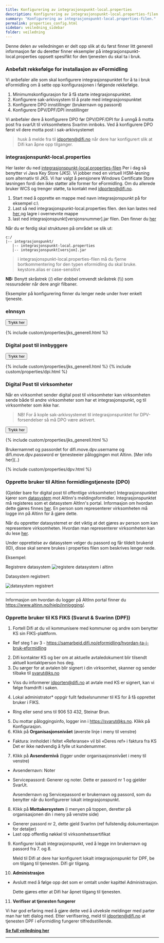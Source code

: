 ```yaml
---
title: Konfigurering av integrasjonspunkt-local.properties
description: Konfigurering av integrasjonspunkt-local.properties-filen.
summary: "Konfigurering av integrasjonspunkt-local.properties-filen."
permalink: properties_config.html
sidebar: veiledning_sidebar
folder: veiledning
---
```


Denne delen av veiledningen er delt opp slik at du først finner litt generell informasjon før du deretter finner eksempler på integrasjonspunkt-local.properties oppsett spesifikt for den tjenesten du skal ta i bruk. 

### Anbefalt rekkefølge for installasjon av eFormidling

Vi anbefaler alle som skal konfigurere integrasjonspunktet for å ta i bruk eFormidling om å sette opp konfigurasjonen i følgende rekkefølge.

1. Minimumskonfigurasjon for å få starte integrasjonspunktet. 
2. Konfigurere sak-arkivsystem til å prate med integrasjonspunktet
3. Konfigurere DPO innstillinger (brukernavn og passord) 
4. Konfigurere DPV/DPF/DPI innstillinger

Vi anbefaler dere å konfigurere DPO før DPV/DPF/DPI for å unngå å motta post fra svarUt til virksomhetens SvarInn innboks. Ved å konfigurere DPO først vil dere motta post i sak-arkivsystemet

> husk å melde fra til <a href="mailto:idporten@difi.no">idporten@difi.no</a> når dere har konfigurert slik at Difi kan åpne opp tilganger.


### integrasjonspunkt-local.properties

Her laster du ned [integrasjonspunkt-local.properties-filen](https://github.com/difi/move-integrasjonspunkt/blob/gh-pages/resources/integrasjonspunkt_local.properties) Per i dag så benytter vi Java Key Store (JKS). Vi jobber med en virtuell HSM-løsning som alternativ til JKS. Vi har valgt å pensjonere Windows Certificate Store løsningen fordi den ikke støtter alle former for eFormidling. Om du allerede bruker WCS og trenger støtte, ta kontakt med <a href="mailto:idporten@difi.no">idporten@difi.no</a>. 

1. Start med å opprette en mappe med navn integrasjonspunkt på for eksempel c:\
2. Last så ned integrasjonspunkt-local.properties filen. den kan lastes ned [her ](https://github.com/difi/move-integrasjonspunkt/blob/gh-pages/resources/integrasjonspunkt_local.properties) og lagre i overnevnte mappe
3. last ned integrasjonspunkt[versjonsnummer].jar filen. Den finner du [her](https://beta-meldingsutveksling.difi.no/service/local/artifact/maven/redirect?r=staging&g=no.difi.meldingsutveksling&a=integrasjonspunkt&v=1.7.82-SNAPSHOT)

Når du er ferdig skal strukturen på området se slik ut:
```
c:/
|-- integrasjonspunkt/
   |-- integrasjonspunkt-local.properties
   |-- integrasjonspunkt[versjon].jar
```

> i integrasjonspunkt-local.properties-filen må du fjerne bortkommentering for den typen eformidling du skal bruke.
> keystore.alias er case-sensitivt

**NB:** Benytt skråstrek (/) eller dobbel omvendt skråstrek (\\\\) som ressursdeler når dere angir filbaner.

Eksempler på konfigurering finner du lenger nede under hver enkelt tjeneste.

### eInnsyn 


<button data-toggle="collapse" data-target="#demo1">Trykk her</button>
<div id="demo1" class="collapse">
  {% include custom/properties/jks_generell.html %} 
</div>

### Digital post til innbyggere

<button data-toggle="collapse" data-target="#demo3">Trykk her</button>
<div id="demo3" class="collapse">
  {% include custom/properties/jks_generell.html %} 
  {% include custom/properties/dpi.html %}
</div>

### Digital Post til virksomheter

Når en virksomhet sender digital post til virksomheter kan virksomheten sende både til andre virksomheter som har et integrasjonspunkt, og til virksomheter som ikke har. 

> NB! For å kople sak-arkivsystemet til integrasjonspunktet for DPV-forsendelser så må DPO være aktivert. 

<button data-toggle="collapse" data-target="#demo6">Trykk her</button>
<div id="demo6" class="collapse">
  {% include custom/properties/jks_generell.html %} 
  <p> Brukernamnet og passordet for difi.move.dpv.username og difi.move.dpv.password er tjenesteeier påloggingen mot Altinn. [Mer info her](..)</p>
  {% include custom/properties/dpv.html %}
</div>

### Opprette bruker til Altinn formidlingstjeneste (DPO)

(Gjelder bare for digital post til offentlige virksomheter)
Integrasjonspunktet kjører som [datasystem](https://www.altinn.no/no/Portalhjelp/Datasystemer/) mot AltInn's meldingsformidler. Integrasjonspunktet må registeres som et datasystem AltInn's portal. Informasjon om hvordan dette gjøres finnes [her](https://www.altinn.no/no/Portalhjelp/Datasystemer/Registrere-datasystem/). En person som representerer virksomheten må logge inn på Altinn for å gjøre dette.

Når du oppretter datasystemet er det viktig at det gjøres av person som kan representere virksomheten. Hvordan man representerer virksomheten kan du lese [her](https://www.altinn.no/no/Portalhjelp/Hvordan-representere-andre/).

Under opprettelse av datasystem velger du passord og får tildelt brukerid (ID), disse skal senere brukes i properties filen som beskrives lenger nede.

Eksempel:

Registrere datasystem
![](https://raw.githubusercontent.com/difi/move-integrasjonspunkt/gh-pages/resources/altinnDatasystemRegistrer.PNG "registere datasystem i altinn")


Datasystem registrert:


![](https://raw.githubusercontent.com/difi/move-integrasjonspunkt/gh-pages/resources/altinnDatasystemRegistrert.PNG "datasystem registrert")

___

Informasjon om hvordan du logger på AltInn portal finner du <a href="https://www.altinn.no/hjelp/innlogging/">https://www.altinn.no/hjelp/innlogging/</a>.

### Opprette bruker til KS FIKS (Svarut & Svarinn (DPF))

1.	Fortell Difi at du vil kommunisere med kommuner og andre som benytter KS sin FIKS-plattform.
   -	Ref steg 1 av 3 -  https://samarbeid.difi.no/eformidling/hvordan-ta-i-bruk-eformidling
2.	Difi kontakter KS og ber om at aktuelle avtaledokument blir tilsendt aktuell kontaktperson hos deg.
3.	Du sørger for at avtalen blir signert i din virksomhet, skanner og sender tilbake til <a href="svarut@ks.no">svarut@ks.no</a>
   -	Viss du informerer <a href="idporten@difi.no">idporten@difi.no</a> at avtale med KS er signert, kan vi følge framdrift i saken. 
4.	Lokal administrator* oppgir fullt fødselsnummer til KS for å få opprettet bruker i FIKS.
   -	Ring eller send sms til 906 53 432, Steinar Brun. 
5.	Du mottar påloggingsinfo, logger inn i [https://svarut@ks.no](https://svarut@ks.no). Klikk på Konfigurasjon.
6.	Klikk på **Organisasjonsnivået** (øverste linje i meny til venstre)
  - Faktura: innholdet i feltet «Referanse» vil bli «Deres ref» i faktura fra KS
Det er ikke nødvendig å fylle ut kundenummer.
7.	Klikk på **Avsendernivå** (ligger under organisasjonsnivået i meny til venstre)
   - Avsendernavn: Noter 
   - Servicepassord: Generer og noter. Dette er passord nr 1 og gjelder SvarUt.
  
      Avsendernavn og Servicepassord er brukernavn og passord, som du benytter når du konfigurerer lokalt integrasjonspunkt.

8.	Klikk på **Mottakersystem** (i menyen på toppen, deretter på organisasjonen din i meny på venstre side)  
   - Generer passord nr 2, dette gjeld SvarInn (ref fullstendig dokumentasjon for detaljer)
   - Last opp offentlig nøkkel til virksomhetssertifikat
  
9.	Konfigurer lokalt integrasjonspunkt, ved å legge inn brukernavn og passord fra 7. og 8. 

    Meld til Difi at dere har konfigurert lokalt integrasjonspunkt for DPF, be om tilgang til tjenesten. Difi gir tilgang.

10.	**Administrasjon** 
  - Avslutt med å følge opp det som er omtalt under kapittel Administrasjon. 
  
    Dette gjøres etter at Difi har åpnet tilgang til tjenesten. 

11.	**Verifiser at tjenesten fungerer**

Vi har god erfaring med å gjøre dette ved å utveksle meldinger med parter man har tett dialog med. 
Etter verifisering, meld til <a href="idporten@difi.no">idporten@difi.no</a> at tjenesten DPF i eFormidling fungerer tilfredsstillende.


 [**Se full veiledning her**](https://difi.github.io/move-integrasjonspunkt/ksfiks.html)

--- 
